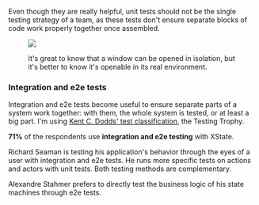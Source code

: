 Even though they are really helpful, unit tests should not be the single testing strategy of a team, as these tests don't ensure separate blocks of code work properly together once assembled.

<figure>

<img src="/CYsaEZiW8AIMesY.gif" />

<figcaption>

It's great to know that a window can be opened in isolation, but it's better to know it's openable in its real environment.

</figcaption>

</figure>

### Integration and e2e tests

Integration and e2e tests become useful to ensure separate parts of a system work together: with them, the whole system is tested, or at least a big part. I'm using [Kent C. Dodds' test classification](https://kentcdodds.com/blog/the-testing-trophy-and-testing-classifications), the Testing Trophy.

**71%** of the respondents use **integration and e2e testing** with XState.

Richard Seaman is testing his application's behavior through the eyes of a user with integration and e2e tests. He runs more specific tests on actions and actors with unit tests. Both testing methods are complementary.

Alexandre Stahmer prefers to directly test the business logic of his state machines through e2e tests.

